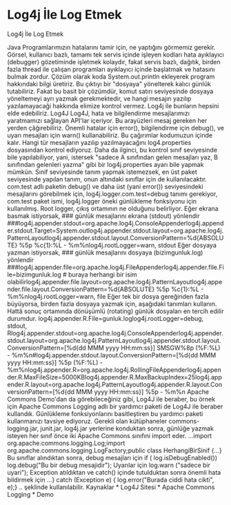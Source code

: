 # Log4j İle Log Etmek


Log4j İle Log Etmek



 Java Programlarımızın hatalarını tamir için, ne yaptığını görmemiz gerekir. Görsel, kullanıcı bazlı, tamamı tek servis içinde işleyen kodları hata ayıklayıcı (debugger) gözetiminde işletmek kolaydır, fakat servis bazlı, dağıtık, birden fazla thread ile çalışan programları ayıklayıcı içinde başlatmak ve hatasını bulmak zordur.              Çözüm olarak koda System.out.println ekleyerek program hakkındaki bilgi üretiriz. Bu çıktıyı bir "dosyaya" yönelterek kalıcı günlük tutabiliriz. Fakat bu basit bir çözümdür, komut satırı seviyesinde dosyaya yöneltemeyi ayrı yazmak gerekmektedir, ve hangi mesajın yazılıp yazılamayacaği hakkında elimize kontrol vermez.                Log4j ile bunların hepsini elde edebiliriz.           Log4J          Log4J, hata ve bilgilendirme mesajlarımızı yaratmamızı sağlayan API'lar içeriyor. Bu arayüzleri mesaj gereken her yerden çâğırebiliriz. Önemli hatalar için error(), bilgilendirme için debug(), ve uyarı mesajları için warn() kullanabiliriz.              Bu çağırımlar kodumuzun içinde kalır. Hangi tür mesajların yazılıp yazılmayacağını log4.properties dosyasından kontrol ediyoruz. Daha da ilginci, bu kontrol sınıf seviyesinde bile yapılabiliyor, yani, istersek "sadece A sınıfından gelen mesajları yaz, B sınıfından gelenleri yazma" gibi bir log4j.properties ayarı bile yapmak mümkün.              Sınif seviyesinde tanım yapmak istemezsek, en üst paket seviyesinde yapılan tanım, onun altındaki sınıflar için de kullanılacaktır. com.test adlı paketin debug() ve daha üst (yani error()) seviyesindeki mesajlarını görebilmek için,                log4j.logger.com.test=debug              tanımı gerekiyor, com.test paket ismi, log4j.logger öneki günlükleme fonksiyonu için kullanılmış.              Root logger, çıkış ortamının ne olduğunu belirliyor. Eğer ekrana basmak istiyorsak,                ### günlük mesajlarını ekrana (stdout) yönlendir ###log4j.appender.stdout=org.apache.log4j.ConsoleAppenderlog4j.appender.stdout.Target=System.outlog4j.appender.stdout.layout=org.apache.log4j.PatternLayoutlog4j.appender.stdout.layout.ConversionPattern=%d{ABSOLUTE} %5p %c{1}:%L - %m%nlog4j.rootLogger=warn, stdout              Eğer dosyaya yazman istiyorsak,               ### günlük mesajlarını dosyaya (bizimgunluk.log) yönlendir ###log4j.appender.file=org.apache.log4j.FileAppenderlog4j.appender.file.File=bizimgunluk.log # buraya herhangi bir isim olabilirlog4j.appender.file.layout=org.apache.log4j.PatternLayoutlog4j.appender.file.layout.ConversionPattern=%d{ABSOLUTE} %5p %c{1}:%L - %m%nlog4j.rootLogger=warn, file              Eğer tek bir dosya gereğinden fazla büyüyorsa, birden fazla dosyaya yazmak için, aşağıdaki tanımları kullanın. Hattâ sonuç ortamında dönüşümlü (rotating) günlük dosyaları en tercih edilir durumdur.                log4j.appender.R.File=gunluk.loglog4j.rootLogger=debug, stdout, Rlog4j.appender.stdout=org.apache.log4j.ConsoleAppenderlog4j.appender.stdout.layout=org.apache.log4j.PatternLayoutlog4j.appender.stdout.layout.ConversionPattern=[%d{dd MMM yyyy HH:mm:ss}] SMSGW%8p (%F:%L) - %m%n#log4j.appender.stdout.layout.ConversionPattern=[%d{dd MMM yyyy HH:mm:ss}] %5p (%F:%L) - %m%nlog4j.appender.R=org.apache.log4j.RollingFileAppenderlog4j.appender.R.MaxFileSize=5000KBlog4j.appender.R.MaxBackupIndex=25log4j.appender.R.layout=org.apache.log4j.PatternLayoutlog4j.appender.R.layout.ConversionPattern=[%d{dd MMM yyyy HH:mm:ss}] %5p - %m%n          Apache Commons          Demo'dan da görebileceğiniz gibi, Log4J ile beraber, bu örnek için Apache Commons Logging adlı bir yardımcı paketi de Log4J ile beraber kullandık. Günlükleme fonksiyonlarını basitleştiren bu yardımcı paketi kullanmanızı tavsiye ediyoruz. Gerekli olan kütüphaneler commons-logging.jar, junit.jar, log4j.jar yerlerine konduktan sonra, günlüğe yazmak isteyen her sınıf önce iki Apache Commons sınıfıni import eder.                 ...import org.apache.commons.logging.Log;import org.apache.commons.logging.LogFactory;public class HerhangiBirSinif {...}              Bu sınıflar alındıktan sonra, debug mesajları için                   if ( log.isDebugEnabled()) log.debug("Bu bir debug mesajidir");              Uyarılar için                   log.warn ("sadece bir uyari");              Exception atıldıktan ve catch() içinde tutulduktan sonra önemli hata bildirmek için                   ...} catch (Exception e) {  log.error("Burada ciddi hata cikti", e);}     ..              şeklinde kullanılabilir.             Kaynaklar       * Log4J Sitesi   * Apache Commons Logging   * Demo      




